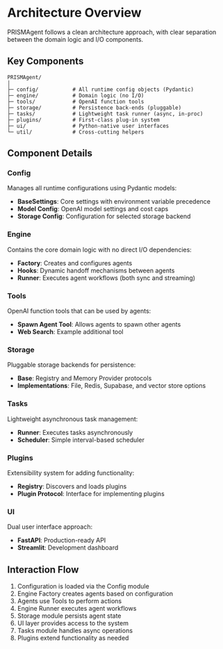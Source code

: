 # Architecture Overview

PRISMAgent follows a clean architecture approach, with clear separation between the domain logic and I/O components.

## Key Components

```
PRISMAgent/
│
├─ config/           # All runtime config objects (Pydantic)
├─ engine/           # Domain logic (no I/O)
├─ tools/            # OpenAI function tools
├─ storage/          # Persistence back-ends (pluggable)
├─ tasks/            # Lightweight task runner (async, in-proc)
├─ plugins/          # First-class plug-in system
├─ ui/               # Python-native user interfaces
└─ util/             # Cross-cutting helpers
```

## Component Details

### Config

Manages all runtime configurations using Pydantic models:

- **BaseSettings**: Core settings with environment variable precedence
- **Model Config**: OpenAI model settings and cost caps
- **Storage Config**: Configuration for selected storage backend

### Engine

Contains the core domain logic with no direct I/O dependencies:

- **Factory**: Creates and configures agents
- **Hooks**: Dynamic handoff mechanisms between agents
- **Runner**: Executes agent workflows (both sync and streaming)

### Tools

OpenAI function tools that can be used by agents:

- **Spawn Agent Tool**: Allows agents to spawn other agents
- **Web Search**: Example additional tool

### Storage

Pluggable storage backends for persistence:

- **Base**: Registry and Memory Provider protocols
- **Implementations**: File, Redis, Supabase, and vector store options

### Tasks

Lightweight asynchronous task management:

- **Runner**: Executes tasks asynchronously
- **Scheduler**: Simple interval-based scheduler

### Plugins

Extensibility system for adding functionality:

- **Registry**: Discovers and loads plugins
- **Plugin Protocol**: Interface for implementing plugins

### UI

Dual user interface approach:

- **FastAPI**: Production-ready API
- **Streamlit**: Development dashboard

## Interaction Flow

1. Configuration is loaded via the Config module
2. Engine Factory creates agents based on configuration
3. Agents use Tools to perform actions
4. Engine Runner executes agent workflows
5. Storage module persists agent state
6. UI layer provides access to the system
7. Tasks module handles async operations
8. Plugins extend functionality as needed 